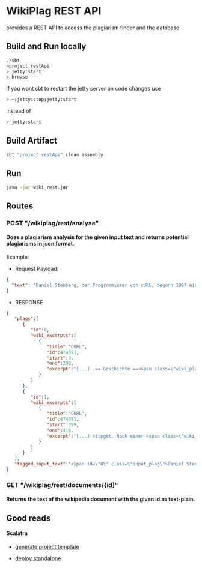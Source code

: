 # WikiPlag REST API

provides a REST API to access the plagiarism finder and the database 

## Build and Run locally

```bash
./sbt
>project restApi
> jetty:start
> browse
```

if you want sbt to restart the jetty server on code changes use 
```bash
> ~;jetty:stop;jetty:start
```
instead of 
```bash
> jetty:start
```
## Build Artifact
```bash
sbt "project restApi" clean assembly
```

## Run
```bash
java -jar wiki_rest.jar
```

## Routes

### POST "/wikiplag/rest/analyse" 
#### Does a plagiarism analysis for the given input text and returns potential plagiarisms in json format.


Example: 

- Request Payload:
```json
{
  "text": "Daniel Stenberg, der Programmierer von cURL, begann 1997 ein Programm zu schreiben,das IRC-Teilnehmern Daten über Wechselkurse zur Verfügung stellen sollte, welche von Webseiten abgerufen werden mussten. Er hat dabei auf das schon vorhandene und sehr verbreitete Open-Source-Tool httpget aufgesetzt. Nach einer Erweiterung um andere Protokolle wurde das Programm am 20. März 1998 als cURL 4 erstmals veröffentlicht." 
}
```
- RESPONSE
```json
{
   "plags":[
      {
         "id":0,
         "wiki_excerpts":[
            {
               "title":"CURL",
               "id":474951,
               "start":0,
               "end":202,
               "excerpt":"[...] .== Geschichte ==<span class=\"wiki_plag\">Daniel Stenberg, der Programmierer von cURL, begann 1997 ein Programm zu schreiben, das IRC-Teilnehmern Daten über Wechselkurse zur Verfügung stellen sollte, welche von Webseiten</span> abgerufen werden mu [...]"
            }
         ]
      },
      {
         "id":1,
         "wiki_excerpts":[
            {
               "title":"CURL",
               "id":474951,
               "start":299,
               "end":416,
               "excerpt":"[...] httpget. Nach einer <span class=\"wiki_plag\">Erweiterung um andere Protokolle wurde das Programm am 20. März 1998 als cURL 4 erstmals</span> veröffentlicht.== [...]"
            }
         ]
      }
   ],
   "tagged_input_text":"<span id=\"0\" class=\"input_plag\">Daniel Stenberg, der Programmierer von cURL, begann 1997 ein Programm zu schreiben,das IRC-Teilnehmern Daten über Wechselkurse zur Verfügung stellen sollte, welche von Webseiten abgerufen werden mussten</span>. Er hat dabei auf das schon vorhandene und sehr verbreitete Open-Source-Tool httpget aufgesetzt.<span id=\"1\" class=\"input_plag\"> Nach einer Erweiterung um andere Protokolle wurde das Programm am 20. März 1998 als cURL 4 erstmals veröffentlicht. </span>"
}
```


### GET "/wikiplag/rest/documents/{id]" 
#### Returns the text of the wikipedia document with the given id as text-plain.
  
## Good reads
#### Scalatra
* [generate project template](http://scalatra.org/getting-started/first-project.html)

* [deploy standalone](http://scalatra.org/guides/2.4/deployment/standalone.html)
